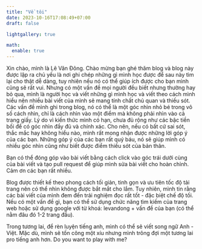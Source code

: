 ```yaml
---
title: "Về tôi"
date: 2023-10-16T17:08:49+07:00
draft: false

lightgallery: true

math:
  enable: true
---
```


Xin chào, mình là Lê Văn Đông. Chào mừng bạn ghé thăm blog và blog này được lập ra chủ yếu là nơi ghi chép những gì mình học được để sau này tìm lại cho thật dễ dàng, tuy nhiên nếu nó có thể giúp ích được cho bạn mình cũng sẽ rất vui. Nhưng có một vấn đề mọi người đều biết nhưng thường hay bỏ qua, mình là người học và viết những gì mình học và viết theo cách mình hiểu nên nhiều bài viết của mình sẽ mang tính chất chủ quan và thiếu sót. Các vấn đề mình ghi trong blog, nó có thể là một góc nhìn nhỏ bé trong vô số cách nhìn, chỉ là cách nhìn vào một điểm mà không phải nhìn vào cả trang giấy. Lý do vì kiến thức mình có hạn, chưa đủ rộng như các bậc tiền bối để có góc nhìn đầy đủ và chính xác. Cho nên, nếu có bất cứ sai sót, thắc mắc hay không hiểu nào, mình rất mong nhận được những lời góp ý của các bạn. Những góp ý của các bạn rất quý báu, nó sẽ giúp mình có nhiều góc nhìn cũng như biết được điểm thiếu sót của bản thân.



Bạn có thể đóng góp vào bài viết bằng cách click vào góc trái dưới cùng của bài viết và tạo pull request để giúp mình sửa bài viết cho hoàn chỉnh. Cảm ơn các bạn rất nhiều.



Blog được thiết kế theo phong cách tối giản, tinh gọn và ưu tiên tốc độ tải trang nên có thể nhìn không được bắt mắt cho lắm. Tuy nhiên, mình tin rằng các bài viết của mình đem đến trải nghiệm đọc rất tốt - đặc biệt chế độ tối. Nếu có một vấn đề gì, bạn có thể sử dụng chức năng tìm kiếm của trang web hoặc sử dụng google với từ khoá: levandong + vấn đề của bạn (có thể nằm đâu đó 1-2 trang đầu).



Trong tương lai, để rèn luyện tiếng anh, mình có thể sẽ viết song ngữ Anh - Việt. Mặc dù, mình sẽ tốn công một xíu nhưng mình trông đợi một tương lai pro tiếng anh hơn. Do you want to play with me?